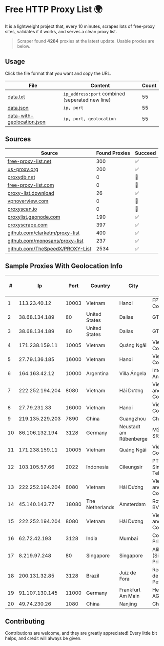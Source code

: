 
# Free HTTP Proxy List 🌍

It is a lightweight project that, every 10 minutes, scrapes lots of free-proxy sites, validates if it works, and serves a clean proxy list.


> Scraper found **4284** proxies at the latest update. Usable proxies are below.

## Usage

Click the file format that you want and copy the URL.


|File|Content|Count|
|----|-------|-----|
|[data.txt](https://raw.githubusercontent.com/themiralay/Proxy-List-World/master/data.txt)|`ip_address:port` combined (seperated new line)|55|
|[data.json](https://raw.githubusercontent.com/themiralay/Proxy-List-World/master/data.json)|`ip, port`|55|
|[data-with-geolocation.json](https://raw.githubusercontent.com/themiralay/Proxy-List-World/master/data-with-geolocation.json)|`ip, port, geolocation`|55|

## Sources

|Source|Found Proxies|Succeed|
|------|-------------|-------|
|[free-proxy-list.net](https://free-proxy-list.net)|300|✅|
|[us-proxy.org](https://www.us-proxy.org)|200|✅|
|[proxydb.net](http://proxydb.net)|0|🚫|
|[free-proxy-list.com](https://free-proxy-list.com/?page=&port=&type%5B%5D=http&type%5B%5D=https&up_time=0&search=Search)|0|🚫|
|[proxy-list.download](https://www.proxy-list.download/HTTP)|26|✅|
|[vpnoverview.com](https://vpnoverview.com/privacy/anonymous-browsing/free-proxy-servers)|0|🚫|
|[proxyscan.io](https://www.proxyscan.io)|0|🚫|
|[proxylist.geonode.com](https://proxylist.geonode.com/api/proxy-list?limit=300&page=1&sort_by=lastChecked&sort_type=desc&protocols=http,https)|190|✅|
|[proxyscrape.com](https://api.proxyscrape.com/v2/?request=displayproxies&protocol=http&timeout=10000&country=all&ssl=all&anonymity=all)|397|✅|
|[github.com/clarketm/proxy-list](https://raw.githubusercontent.com/clarketm/proxy-list/master/proxy-list-raw.txt)|400|✅|
|[github.com/monosans/proxy-list](https://raw.githubusercontent.com/monosans/proxy-list/main/proxies/http.txt)|237|✅|
|[github.com/TheSpeedX/PROXY-List](https://raw.githubusercontent.com/TheSpeedX/PROXY-List/master/http.txt)|2534|✅|


## Sample Proxies With Geolocation Info

|#|Ip|Port|Country|City|Internet Service Provider|
|-|--|----|-------|----|-------------------------|
|1|113.23.40.12|10003|Vietnam|Hanoi|FPT Telecom Company|
|2|38.68.134.189|80|United States|Dallas|GTHost|
|3|38.68.134.189|80|United States|Dallas|GTHost|
|4|171.238.159.11|10005|Vietnam|Quảng Ngãi|Viettel Corporation|
|5|27.79.136.185|16000|Vietnam|Hanoi|Viettel Corporation|
|6|164.163.42.12|10000|Argentina|Villa Ángela|Interret Villa Angela SRL|
|7|222.252.194.204|8080|Vietnam|Hải Dương|VietNam Post and Telecom Corporation|
|8|27.79.231.33|16000|Vietnam|Hanoi|Viettel Corporation|
|9|219.135.229.203|7890|China|Guangzhou|Chinanet|
|10|86.106.132.194|3128|Germany|Neustadt am Rübenberge|M247 Europe SRL|
|11|171.238.159.11|10005|Vietnam|Quảng Ngãi|Viettel Corporation|
|12|103.105.57.66|2022|Indonesia|Cileungsir|PT Lambda Sinergi Telekomunikasi|
|13|222.252.194.204|8080|Vietnam|Hải Dương|VietNam Post and Telecom Corporation|
|14|45.140.143.77|18080|The Netherlands|Amsterdam|RoyaleHosting BV|
|15|222.252.194.204|8080|Vietnam|Hải Dương|VietNam Post and Telecom Corporation|
|16|62.72.42.193|3128|India|Mumbai|Contabo Asia Private Limited|
|17|8.219.97.248|80|Singapore|Singapore|Alibaba Cloud (Singapore) Private Limited|
|18|200.131.32.85|3128|Brazil|Juiz de Fora|Rede Nacional de Ensino e Pesquisa|
|19|91.107.130.145|11000|Germany|Frankfurt Am Main|Hetzner Online AG|
|20|49.74.230.26|1080|China|Nanjing|Chinanet|



## Contributing

Contributions are welcome, and they are greatly appreciated! Every
little bit helps, and credit will always be given.


